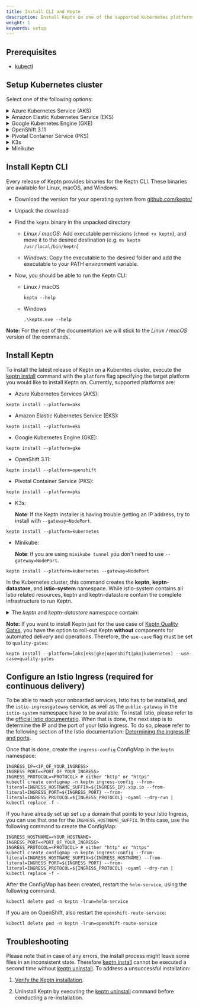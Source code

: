 ```yaml
---
title: Install CLI and Keptn
description: Install Keptn on one of the supported Kubernetes platforms.
weight: 1
keywords: setup
---
```


## Prerequisites
- [kubectl](https://kubernetes.io/docs/tasks/tools/install-kubectl/)

## Setup Kubernetes cluster

Select one of the following options:

<details><summary>Azure Kubernetes Service (AKS)</summary>
<p>

1. Install local tools
  - [az](https://docs.microsoft.com/en-us/cli/azure/install-azure-cli)

1. Make sure you are logged in to your Azure account with `az login`

1. Create AKS cluster
  - [Master version:](../k8s-support/#supported-version) `1.15.x` (tested version: `1.15.10`)
  - One **D8s_v3** node
 
 </p>
</details>

<details><summary>Amazon Elastic Kubernetes Service (EKS)</summary>
<p>

1. Install local tools
  - [AWS CLI](https://docs.aws.amazon.com/cli/latest/userguide/cli-chap-install.html) (version >= 1.16.156)

1. Create EKS cluster on AWS
  - [Master version:](../k8s-support/#supported-version) `1.15` (tested version: `1.15`)
  - One `m5.2xlarge` node
  - Sample script using [eksctl](https://eksctl.io/introduction/installation/) to create such a cluster

    ```console
    eksctl create cluster --version=1.15 --name=keptn-cluster --node-type=m5.2xlarge --nodes=1 --region=eu-west-3
    ```

    <details><summary>**Known bug in EKS 1.13**</summary>

    Please note that for EKS version `1.13` in our testing we learned that the default CoreDNS that comes with certain EKS versions has a bug. In order to solve that issue we can use eksctl to update the CoreDNS service like this: 
    
    ```console
    eksctl utils update-coredns --name=keptn-cluster --region=eu-west-3 --approve
    ```
    
    </details>

</p>
</details>

<details><summary>Google Kubernetes Engine (GKE)</summary>
<p>

Run your Keptn installation for free on GKE!
If you [sign up for a Google Cloud account](https://console.cloud.google.com/getting-started), Google gives you an initial $300 credit. For deploying Keptn you can apply for an additional $200 credit which you can use towards that GKE cluster needed to run Keptn.<br><br>
<a class="button button-primary" href="https://bit.ly/keptngkecredit" target="_blank">Apply for your credit here</a>

1. Install local tools
  - [gcloud](https://cloud.google.com/sdk/gcloud/)
  - [python 2.7](https://www.python.org/downloads/release/python-2716/) (required for Ubuntu 19.04)

2. Create GKE cluster
  - [Master version:](../k8s-support/#supported-version): `1.15.x` (tested version: `1.15.9-gke.22`)
  - One **n1-standard-8** node
  - Image type `Ubuntu` or `COS` (**Note:** If you plan to use Dynatrace monitoring, select `ubuntu` for a more [convenient setup](../../reference/monitoring/dynatrace/).)
  - Sample script to create such cluster:

    ```console
    // set environment variables
    PROJECT=nameofgcloudproject
    CLUSTER_NAME=nameofcluster
    ZONE=us-central1-a
    REGION=us-central1
    GKE_VERSION="1.15"
    ```

    ```console
    gcloud container clusters create $CLUSTER_NAME --project $PROJECT --zone $ZONE --no-enable-basic-auth --cluster-version $GKE_VERSION --machine-type "n1-standard-8" --image-type "UBUNTU" --disk-type "pd-standard" --disk-size "100" --metadata disable-legacy-endpoints=true --scopes "https://www.googleapis.com/auth/devstorage.read_only","https://www.googleapis.com/auth/logging.write","https://www.googleapis.com/auth/monitoring","https://www.googleapis.com/auth/servicecontrol","https://www.googleapis.com/auth/service.management.readonly","https://www.googleapis.com/auth/trace.append" --num-nodes "1" --enable-stackdriver-kubernetes --no-enable-ip-alias --network "projects/$PROJECT/global/networks/default" --subnetwork "projects/$PROJECT/regions/$REGION/subnetworks/default" --addons HorizontalPodAutoscaling,HttpLoadBalancing --no-enable-autoupgrade
    ```
 </p>
</details>

<details><summary>OpenShift 3.11</summary>
<p>

1. Please note that you have to bring your own OpenShift cluster in version 3.11

1. Install local tools

  - [oc CLI - v3.11](https://github.com/openshift/origin/releases/tag/v3.11.0)


1. On the OpenShift master node, execute the following steps:

    - Set up the required permissions for your user:

      ```console
    oc adm policy --as system:admin add-cluster-role-to-user cluster-admin <OPENSHIFT_USER_NAME>
      ```

    - Set up the required permissions for the installer pod:

      ```console
    oc adm policy  add-cluster-role-to-user cluster-admin system:serviceaccount:default:default
    oc adm policy  add-cluster-role-to-user cluster-admin system:serviceaccount:kube-system:default
      ```

    - Enable admission WebHooks on your OpenShift master node:

      ```console
    sudo -i
    cp -n /etc/origin/master/master-config.yaml /etc/origin/master/master-config.yaml.backup
    oc ex config patch /etc/origin/master/master-config.yaml --type=merge -p '{
      "admissionConfig": {
        "pluginConfig": {
          "ValidatingAdmissionWebhook": {
            "configuration": {
              "apiVersion": "apiserver.config.k8s.io/v1alpha1",
              "kind": "WebhookAdmission",
              "kubeConfigFile": "/dev/null"
            }
          },
          "MutatingAdmissionWebhook": {
            "configuration": {
              "apiVersion": "apiserver.config.k8s.io/v1alpha1",
              "kind": "WebhookAdmission",
              "kubeConfigFile": "/dev/null"
            }
          }
        }
      }
    }' >/etc/origin/master/master-config.yaml.patched
    if [ $? == 0 ]; then
      mv -f /etc/origin/master/master-config.yaml.patched /etc/origin/master/master-config.yaml
      /usr/local/bin/master-restart api && /usr/local/bin/master-restart controllers
    else
      exit
    fi
      ```
</p>
</details>

<details><summary>Pivotal Container Service (PKS)</summary>
<p>

1. Install local tools
  - [pks CLI - v1.0.4](https://docs.pivotal.io/runtimes/pks/1-4/installing-pks-cli.html)

1. Create PKS cluster on GCP
  - Use the provided instructions for [Enterprise Pivotal Container Service (Enterprise PKS) installation on GCP](https://docs.pivotal.io/runtimes/pks/1-4/gcp-index.html)

  - Create a PKS cluster by using the PKS CLI and executing the following command:

    ```console
    // set environment variables
    CLUSTER_NAME=name_of_cluster
    HOST_NAME=host_name
    PLAN=small
    ```

    ```console
    pks create-cluster $CLUSTER_NAME --external-hostname $HOST_NAME --plan $PLAN
    ```
</p>
</details>

<details><summary>K3s</summary>
<p>

**Note**: Please refer to the [official homepage of K3s](https://k3s.io) for detailed installation instructions. Within 
 this page we only provide a very short guide on how we run Keptn on K3s.
 
1. Download, install [K3s](https://k3s.io/) (tested with [versions 1.16 to 1.18](../k8s_support)) and run K3s using the following command:
   ```console
   curl -sfL https://get.k3s.io | INSTALL_K3S_VERSION=v1.18.3+k3s1 K3S_KUBECONFIG_MODE="644" sh -s - --no-deploy=traefik
   ```
   This installs version `v1.18.3+k3s1` (please refer to the [K3s GitHub releases page](https://github.com/rancher/k3s/releases) for newer releases), sets file permissions `644` on `/etc/rancher/k3s/k3s.yaml` and disables `traefik` as an ingress controller.

1. Export the Kubernetes profile using
   ```console
   export KUBECONFIG=/etc/rancher/k3s/k3s.yaml
   ```
   
1. Verify that the connection to the cluster works
   ```console
   kubectl get nodes   
   ```

</p>
</details>

<details><summary>Minikube</summary>
<p>

1. Download and install [Minikube](https://github.com/kubernetes/minikube/releases) (tested with [versions 1.3 to 1.10](../k8s_support)).

1. Create a new Minikube profile (named keptn) with at least 6 CPU cores and 12 GB memory using:

    ```console
    minikube start -p keptn --cpus 6 --memory 12200
    ``` 

1. (Optional) Start the Minikube LoadBalancer service in a second terminal by executing:

    ```console
   minikube tunnel 
   ``` 

</p>
</details>

## Install Keptn CLI
Every release of Keptn provides binaries for the Keptn CLI. These binaries are available for Linux, macOS, and Windows.

- Download the version for your operating system from [github.com/keptn/](https://github.com/keptn/keptn/releases/tag/0.6.2)
- Unpack the download
- Find the `keptn` binary in the unpacked directory

  - *Linux / macOS*: Add executable permissions (``chmod +x keptn``), and move it to the desired destination (e.g. `mv keptn /usr/local/bin/keptn`)

  - *Windows*: Copy the executable to the desired folder and add the executable to your PATH environment variable.

- Now, you should be able to run the Keptn CLI: 
    - Linux / macOS
      ```console
      keptn --help
      ```
    
    - Windows
      ```console
      .\keptn.exe --help
      ```

**Note:** For the rest of the documentation we will stick to the *Linux / macOS* version of the commands.

## Install Keptn

To install the latest release of Keptn on a Kuberntes cluster, execute the [keptn install](../../reference/cli/commands/keptn_install) command with the ``platform`` flag specifying the target platform you would like to install Keptn on. Currently, supported platforms are:

- Azure Kubernetes Services (AKS):

```console
keptn install --platform=aks
```
  
- Amazon Elastic Kubernetes Service (EKS):

```console
keptn install --platform=eks
```

- Google Kubernetes Engine (GKE):

```console
keptn install --platform=gke
```

- OpenShift 3.11:

```console
keptn install --platform=openshift
```

- Pivotal Container Service (PKS):

```console
keptn install --platform=pks
```

- K3s:

    **Note**: If the Keptn installer is having trouble getting an IP address, try to install with `--gateway=NodePort`.


```console
keptn install --platform=kubernetes
```

- Minikube:

    **Note**: If you are using `minikube tunnel` you don't need to use `--gateway=NodePort`.

```console
keptn install --platform=kubernetes --gateway=NodePort
```


In the Kubernetes cluster, this command creates the **keptn**, **keptn-datastore**, and **istio-system** namespace. While istio-system contains all Istio related resources, keptn and keptn-datastore contain the complete infrastructure to run Keptn. 
    <details><summary>The *keptn* and *keptn-datastore* namespace contain:</summary>
        <ul>
        <li>mongoDb database for the Keptn's log</li>
        <li>NATS cluster</li>
        <li>Keptn core services:</li>
            <ul>
                <li>api</li>
                <li>bridge</li>
                <li>configuration-service</li>
                <li>distributors</li>
                <li>eventbroker</li>
                <li>gatekeeper-service</li>
                <li>helm-service</li>
                <li>jmeter-service</li>
                <li>lighthouse-service</li>
                <li>mongodb-datastore</li>
                <li>remediation-service</li>
                <li>shipyard-service</li>
                <li>wait-service</li>
            </ul>
        <li>Services to deploy artifacts and to demonstrate the self-healing use cases:</li>
            <ul>
                <li>prometheus-service</li>
                <li>servicenow-service</li>
                <li>openshift-route-service (OpenShift only)</li>
            </ul>
        </ul>
    </details>


**Note:** If you want to install Keptn just for the use case of [Keptn Quality Gates](../../usecases/quality-gates/), you have the option to roll-out Keptn **without** components for automated delivery and operations. Therefore, the `use-case` flag must be set to `quality-gates`:

```console
keptn install --platform=[aks|eks|gke|openshift|pks|kubernetes] --use-case=quality-gates
```

## Configure an Istio Ingress (required for continuous delivery)

To be able to reach your onboarded services, Istio has to be installed, and the `istio-ingressgateway` service, as well as the `public-gateway` in the `istio-system` namespace
have to be available. To install Istio, please refer to the [official Istio documentatio](https://istio.io/latest/docs/setup/install/).
When that is done, the next step is to determine the IP and the port of your Istio ingress. To do so, please refer to the following section
of the Istio documentation: [Determining the ingress IP and ports](https://istio.io/latest/docs/tasks/traffic-management/ingress/ingress-control/#determining-the-ingress-ip-and-ports).

Once that is done, create the `ingress-config` ConfigMap in the `keptn` namespace:

```
INGRESS_IP=<IP_OF_YOUR_INGRESS>
INGRESS_PORT=<PORT_OF_YOUR_INGRESS> 
INGRESS_PROTOCOL=<PROTOCOL> # either "http" or "https"
kubectl create configmap -n keptn ingress-config --from-literal=INGRESS_HOSTNAME_SUFFIX=${INGRESS_IP}.xip.io --from-literal=INGRESS_PORT=${INGRESS_PORT} --from-literal=INGRESS_PROTOCOL=${INGRESS_PROTOCOL} -oyaml --dry-run | kubectl replace -f -
```

If you have already set up set up a domain that points to your Istio Ingress, you can use that one for the `INGRESS_HOSTNAME_SUFFIX`. In this case, use the following command to create the ConfigMap:

```
INGRESS_HOSTNAME=<YOUR_HOSTNAME>
INGRESS_PORT=<PORT_OF_YOUR_INGRESS> 
INGRESS_PROTOCOL=<PROTOCOL> # either "http" or "https"
kubectl create configmap -n keptn ingress-config --from-literal=INGRESS_HOSTNAME_SUFFIX=${INGRESS_HOSTNAME} --from-literal=INGRESS_PORT=${INGRESS_PORT} --from-literal=INGRESS_PROTOCOL=${INGRESS_PROTOCOL} -oyaml --dry-run | kubectl replace -f -
```

After the ConfigMap has been created, restart the `helm-service`, using the following command:

```
kubectl delete pod -n keptn -lrun=helm-service
```

If you are on OpenShift, also restart the `openshift-route-service`:

```
kubectl delete pod -n keptn -lrun=openshift-route-service
```

## Troubleshooting

Please note that in case of any errors, the install process might leave some files in an inconsistent state. Therefore [keptn install](../../reference/cli/commands/keptn_install) cannot be executed a second time without [keptn uninstall](../../reference/cli/commands/keptn_uninstall). To address a unsuccessful installation: 

1. [Verify the Keptn installation](../../../reference/troubleshooting#verifying-a-keptn-installation).

1. Uninstall Keptn by executing the [keptn uninstall](../../reference/cli/commands/keptn_uninstall) command before conducting a re-installation.  
